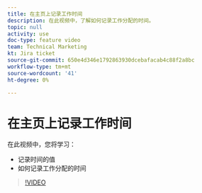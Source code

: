 ```yaml
---
title: 在主页上记录工作时间
description: 在此视频中，了解如何记录工作分配的时间。
topic: null
activity: use
doc-type: feature video
team: Technical Marketing
kt: Jira ticket
source-git-commit: 650e4d346e1792863930dcebafacab4c88f2a8bc
workflow-type: tm+mt
source-wordcount: '41'
ht-degree: 0%

---
```


# 在主页上记录工作时间

在此视频中，您将学习：

* 记录时间的值
* 如何记录工作分配的时间

>[!VIDEO](https://video.tv.adobe.com/v/335103/?quality=12&learn=on)
